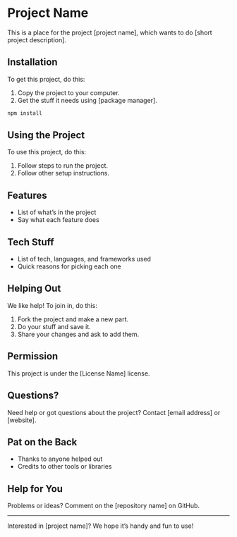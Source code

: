 # Project Name

This is a place for the project [project name], which wants to do [short project description].

## Installation

To get this project, do this:

1. Copy the project to your computer.
2. Get the stuff it needs using [package manager].
```bash
npm install
```

## Using the Project

To use this project, do this:

1. Follow steps to run the project.
2. Follow other setup instructions.

## Features

- List of what’s in the project
- Say what each feature does

## Tech Stuff

- List of tech, languages, and frameworks used
- Quick reasons for picking each one

## Helping Out

We like help! To join in, do this:

1. Fork the project and make a new part.
2. Do your stuff and save it.
3. Share your changes and ask to add them.

## Permission

This project is under the [License Name] license.

## Questions?

Need help or got questions about the project?
Contact [email address] or [website].

## Pat on the Back

- Thanks to anyone helped out
- Credits to other tools or libraries

## Help for You

Problems or ideas? Comment on the [repository name] on GitHub.

---

Interested in [project name]? We hope it’s handy and fun to use!